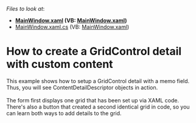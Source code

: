 <!-- default file list -->
*Files to look at*:

* **[MainWindow.xaml](./CS/WpfApplication18/MainWindow.xaml) (VB: [MainWindow.xaml](./VB/WpfApplication18/MainWindow.xaml))**
* [MainWindow.xaml.cs](./CS/WpfApplication18/MainWindow.xaml.cs) (VB: [MainWindow.xaml](./VB/WpfApplication18/MainWindow.xaml))
<!-- default file list end -->
# How to create a GridControl detail with custom content


<p>This example shows how to setup a GridControl detail with a memo field. Thus, you will see ContentDetailDescriptor objects in action.<br /><br />The form first displays one grid that has been set up via XAML code. There's also a button that created a second identical grid in code, so you can learn both ways to add details to the grid.</p>

<br/>


